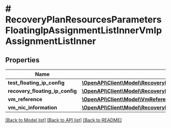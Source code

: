 # # RecoveryPlanResourcesParametersFloatingIpAssignmentListInnerVmIpAssignmentListInner

## Properties

Name | Type | Description | Notes
------------ | ------------- | ------------- | -------------
**test_floating_ip_config** | [**\OpenAPI\Client\Model\RecoveryPlanFloatingIpConfig**](RecoveryPlanFloatingIpConfig.md) |  | [optional]
**recovery_floating_ip_config** | [**\OpenAPI\Client\Model\RecoveryPlanFloatingIpConfig**](RecoveryPlanFloatingIpConfig.md) |  | [optional]
**vm_reference** | [**\OpenAPI\Client\Model\VmReference**](VmReference.md) |  |
**vm_nic_information** | [**\OpenAPI\Client\Model\RecoveryPlanResourcesParametersFloatingIpAssignmentListInnerVmIpAssignmentListInnerVmNicInformation**](RecoveryPlanResourcesParametersFloatingIpAssignmentListInnerVmIpAssignmentListInnerVmNicInformation.md) |  |

[[Back to Model list]](../../README.md#models) [[Back to API list]](../../README.md#endpoints) [[Back to README]](../../README.md)
